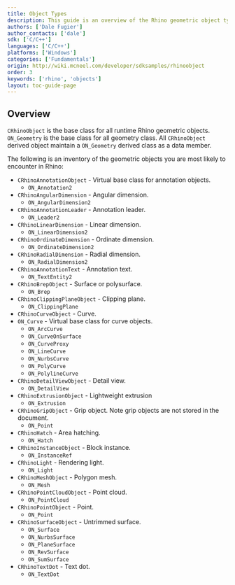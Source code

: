 ```yaml
---
title: Object Types
description: This guide is an overview of the Rhino geometric object types.
authors: ['Dale Fugier']
author_contacts: ['dale']
sdk: ['C/C++']
languages: ['C/C++']
platforms: ['Windows']
categories: ['Fundamentals']
origin: http://wiki.mcneel.com/developer/sdksamples/rhinoobject
order: 3
keywords: ['rhino', 'objects']
layout: toc-guide-page
---
```


 
## Overview

`CRhinoObject` is the base class for all runtime Rhino geometric objects.  `ON_Geometry` is the base class for all geometry class.  All `CRhinoObject` derived object maintain a `ON_Geometry` derived class as a data member.

The following is an inventory of the geometric objects you are most likely to encounter in Rhino:

- `CRhinoAnnotationObject` - Virtual base class for annotation objects.
    - `ON_Annotation2`
- `CRhinoAngularDimension` - Angular dimension.
    - `ON_AngularDimension2`
- `CRhinoAnnotationLeader` - Annotation leader.
    - `ON_Leader2`
- `CRhinoLinearDimension` - Linear dimension.
    - `ON_LinearDimension2`
- `CRhinoOrdinateDimension` - Ordinate dimension.
    - `ON_OrdinateDimension2`
- `CRhinoRadialDimension` - Radial dimension.
    - `ON_RadialDimension2`
- `CRhinoAnnotationText` - Annotation text.
    - `ON_TextEntity2`
- `CRhinoBrepObject` - Surface or polysurface.
    - `ON_Brep`
- `CRhinoClippingPlaneObject` - Clipping plane.
    - `ON_ClippingPlane`
- `CRhinoCurveObject` - Curve.
- `ON_Curve` - Virtual base class for curve objects.
    - `ON_ArcCurve`
    - `ON_CurveOnSurface`
    - `ON_CurveProxy`
    - `ON_LineCurve`
    - `ON_NurbsCurve`
    - `ON_PolyCurve`
    - `ON_PolylineCurve`
- `CRhinoDetailViewObject` - Detail view.
    - `ON_DetailView`
- `CRhinoExtrusionObject` - Lightweight extrusion
    - `ON_Extrusion`
- `CRhinoGripObject` - Grip object. Note grip objects are not stored in the document.
    - `ON_Point`
- `CRhinoHatch` - Area hatching.
    - `ON_Hatch`
- `CRhinoInstanceObject` - Block instance.
    - `ON_InstanceRef`
- `CRhinoLight` - Rendering light.
    - `ON_Light`
- `CRhinoMeshObject` - Polygon mesh.
    - `ON_Mesh`
- `CRhinoPointCloudObject` - Point cloud.
    - `ON_PointCloud`
- `CRhinoPointObject` - Point.
    - `ON_Point`
- `CRhinoSurfaceObject` - Untrimmed surface.
    - `ON_Surface`
    - `ON_NurbsSurface`
    - `ON_PlaneSurface`
    - `ON_RevSurface`
    - `ON_SumSurface`
- `CRhinoTextDot` - Text dot.
    - `ON_TextDot`
